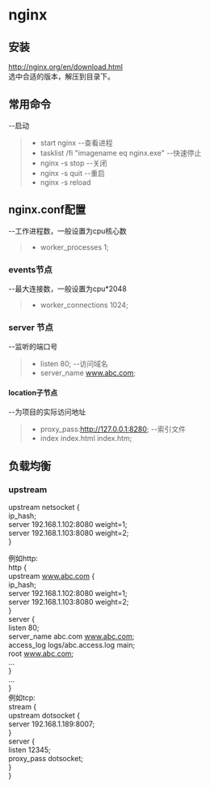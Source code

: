 # nginx

## 安装
http://nginx.org/en/download.html  
选中合适的版本，解压到目录下。    

## 常用命令
--启动  
> * start nginx
--查看进程  
> * tasklist /fi "imagename eq nginx.exe"
--快速停止   
> * nginx -s stop
--关闭  
> * nginx -s quit
--重启  
> * nginx -s reload

## nginx.conf配置
--工作进程数，一般设置为cpu核心数  
> * worker_processes  1;

### events节点
--最大连接数，一般设置为cpu*2048  
> * worker_connections  1024;

### server 节点
--监听的端口号  
> *  listen 80; 
--访问域名  
> * server_name www.abc.com;

#### location子节点 
--为项目的实际访问地址  
> * proxy_pass:http://127.0.0.1:8280;
--索引文件  
> * index index.html index.htm;

## 负载均衡

### upstream
upstream netsocket {  
	ip_hash;  
    server 192.168.1.102:8080 weight=1;  
    server 192.168.1.103:8080 weight=2;  
}  

例如http:  
http {  
	upstream www.abc.com {  
		ip_hash;  
		server 192.168.1.102:8080 weight=1;  
		server 192.168.1.103:8080 weight=2;  
	}   
	server {  
        listen 80;  
        server_name abc.com www.abc.com;  
        access_log   logs/abc.access.log  main;  
        root         www.abc.com;  
		...  
	}  
	...  
}  
例如tcp:  
stream {  
    upstream dotsocket {  
        server 192.168.1.189:8007;  
    }  
    server {  
        listen 12345;  
        proxy_pass dotsocket;  
    }  
}  